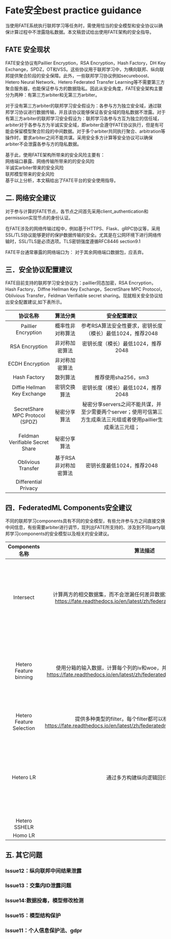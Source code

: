 # Fate安全best practice guidance
当使用FATE系统执行联邦学习等任务时，需使用恰当的安全模型和安全协议以确保计算过程中不泄露隐私数据。本文稿尝试给出使用FATE架构的安全指导。
## FATE 安全现状
FATE安全协议有Paillier Encryption，RSA Encryption，Hash Factory，DH Key Exchange，SPDZ，OT和VSS。这些协议用于联邦学习中，为横向联邦、纵向联邦提供聚合阶段的安全保障。此外，一些联邦学习协议例如secureboost、Hetero Neural Network、Hetero Federated Transfer Learning等不需要第三方聚合服务器，也能保证参与方的数据隐私。因此从安全角度，FATE安全架构主要分为两种：有第三方arbiter和无第三方arbiter。

对于没有第三方arbiter的联邦学习安全假设为：各参与方为独立安全域，通过联邦学习协议进行数据传输，并且该协议能够保证各安全域的隐私数据不泄露。对于有第三方arbiter的联邦学习安全假设为：联邦学习各参与方互为独立的信任域，arbiter对于各参与方为半诚实安全域，即arbiter会遵守FATE协议执行，但是有可能会保留模型聚合阶段的中间数据。对于多个arbiter共同执行聚合、arbitration等操作时，要求arbiter之间不能共谋。采用安全多方计算等安全协议可以确保arbiter不会泄露各参与方的隐私数据。

基于此，使用FATE架构所带来的安全风险主要有：\
网络端口暴露、网络传输所带来的的安全风险\
半诚实arbiter带来的安全风险\
联邦模型带来的安全风险\
基于以上分析，本文稿给出了FATE平台的安全使用指导。


## 二. 网络安全建议
对于参与计算的FATE节点，各节点之间首先采用client_authentication和permission实现节点的身份认证。

在FATE涉及的网络传输过程中，例如基于HTTPS、Flask、gRPC协议等，采用SSL/TLS协议能够更好的保护数据传输的安全。尤其是在公网环境下进行网络传输时，SSL/TLS是必须选项。TLS密钥强度遵循RFC8446 section9.1

FATE平台通常暴露的网络端口为：
对于其余网络端口数据包，应丢弃。

## 三．安全协议配置建议
FATE目前支持的联邦学习安全协议为：paillier同态加密，RSA Encryption，Hash Factory，Diffne Hellman Key Exchange，SecretShare MPC Protocol，Oblivious Transfer，Feldman Verifiable secret sharing。现就相关安全协议给出安全配置建议,如下表所示。


| 协议名称        | 算法分类   | 安全配置建议 |
| :-------------:| :----------: | :------------: |
| Paillier Encryption|概率性非对称算法        | 参考RSA算法安全性要求，密钥长度（模长）最低1024，推荐2048          |
| RSA Encryption     |非对称加密算法        |密钥长度（模长）最低1024，推荐2048           |
| ECDH Encryption    | 非对称加密算法       |                                          |
| Hash Factory       |散列算法        |推荐使用sha256，sm3           |
| Diffie Hellman Key Exchange|密钥交换算法 |密钥长度（模长）最低1024，推荐2048          |
| SecretShare MPC Protocol (SPDZ) | 秘密分享算法  | 秘密分享servers之间不能共谋，并至少需要两个server；使用可信第三方生成乘法三元组或者使用paillier生成乘法三元组；|
|Feldman Verifiable Secret Share| 秘密分享算法 |      |
|Oblivious Transfer| 基于RSA非对称加密算法         | 密钥长度最低1024，推荐2048          |
|Differential Privacy|   |        | 




## 四．FederatedML Components安全建议

不同的联邦学习components具有不同的安全模型，有些允许参与方之间直接交换中间信息，有些需要arbiter进行调节，现列出FATE所支持的、涉及到不同party联邦学习components的安全模型以及相关的安全建议。

| Components名称 | 算法描述      |       安全模型  | 其它 |
| :-------------:| :----------: | :------------: |:-------:|
|  Intersect  |  计算两方的相交数据集，而不会泄漏任何差异数据集的信息。主要用于纵向任务。https://fate.readthedocs.io/en/latest/zh/federatedml_component/intersect/            |    参与方之间利用RSA、DH、ECDH加密算法保护数据隐私，不需要第三方arbiter            |  交集内ID信息会被共同参与方知晓       |
| Hetero Feature binning  |使用分箱的输入数据，计算每个列的iv和woe，并根据合并后的信息转换数据。https://fate.readthedocs.io/en/latest/zh/federatedml_component/feature_binning/ |参与方之间利用paillier加性同态加密进行数据计算，不需要第三方arbiter | |
|Hetero Feature Selection| 提供多种类型的filter。每个filter都可以根据用户配置选择列。https://fate.readthedocs.io/en/latest/zh/federatedml_component/feature_selection/|参与方之间明文选择feature？| |
|Hetero LR|通过多方构建纵向逻辑回归模块。|Phase1: Sample alignment. Phase2: Federated Training|需要第三方arbiter，半诚实；安全聚合可采用加性掩码、同态加密、秘密分享协议| |
|Hetero SSHELR||||
|Homo LR||||



## 五. 其它问题
### Issue12：纵向联邦中间结果泄露
### Issue13：交集内ID泄露问题
### Issue14:数据投毒，模型修改检测
### Issue15：模型结构保护
### Issue11：个人信息保护法、gdpr









